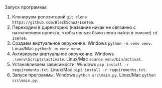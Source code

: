Запуск программы:
1. Клонируем репозиторий ```git clone https://github.com/BlackSonoJ/IceTea```.
2. Переходим в директорию (название никак не связанно с назначением проекта, чтобы нельзя было легко найти в поиске) ```cd IceTea```.
3. Создаем виртуальное окружение. Windows ```python -m venv venv```. Linux/Mac ```python3 -m venv venv```.
4. Активируем виртуальное окружение. Windows ```.\venv\Scripts\activate```. Linux/Mac ```source venv/bin/activat```.
5. Устанавливаем зависимости. Windows ```pip install -r requirements.txt```. Linux/Mac ```pip3 install -r requirements.txt```.
6. Запуск программы. Windows ```python src\main.py```. Linux/Mac ```python src\main.py```.
